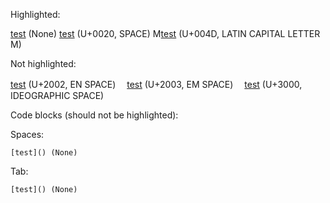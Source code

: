 <!-- Paragraphs starting with unicode space characters -->

Highlighted:

[test]() (None) [test]() (U+0020, SPACE) M[test]() (U+004D, LATIN CAPITAL LETTER
M)

Not highlighted:

[test]() (U+2002, EN SPACE)  [test]() (U+2003, EM SPACE) 　[test]() (U+3000,
IDEOGRAPHIC SPACE)

Code blocks (should not be highlighted):

Spaces:

    [test]() (None)

Tab:

    [test]() (None)
